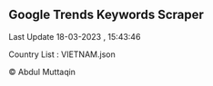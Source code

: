 

## Google Trends Keywords Scraper 
 
Last Update 18-03-2023 , 15:43:46

Country List :
VIETNAM.json



© Abdul Muttaqin 

